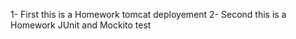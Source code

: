 1- First this is a Homework tomcat deployement 
2- Second this is a Homework JUnit and Mockito test
